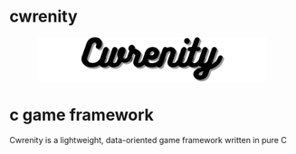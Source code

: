 # cwrenity

<p align="center">
<img src="resources/banner.png" alt="cwrenity logo" width="80%" height="80%">
</p>

# c game framework
Cwrenity is a lightweight, data-oriented game framework written in pure C
